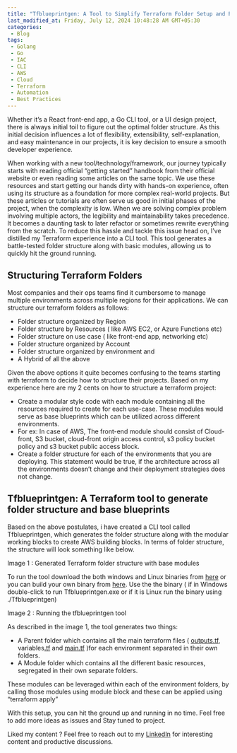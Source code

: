 ```yaml
---
title: "Tfblueprintgen: A Tool to Simplify Terraform Folder Setup and Provide Base Resource Modules"
last_modified_at: Friday, July 12, 2024 10:48:28 AM GMT+05:30
categories:
 - Blog
tags:
 - Golang
 - Go
 - IAC
 - CLI
 - AWS
 - Cloud
 - Terraform
 - Automation
 - Best Practices
---
```


Whether it’s a React front-end app, a Go CLI tool, or a UI design project, there is always initial toil to figure out the optimal folder structure. As this initial decision influences a lot of flexibility, extensibility, self-explanation, and easy maintenance in our projects, it is key decision to ensure a smooth developer experience.

When working with a new tool/technology/framework, our journey typically starts with reading official “getting started” handbook from their official website or even reading some articles on the same topic. We use these resources and start getting our hands dirty with hands-on experience, often using its structure as a foundation for more complex real-world projects. But these articles or tutorials are often serve us good in initial phases of the project, when the complexity is low. When we are solving complex problem involving multiple actors, the legibility and maintainability takes precedence. It becomes a daunting task to later refactor or sometimes rewrite everything from the scratch. To reduce this hassle and tackle this issue head on, I’ve distilled my Terraform experience into a CLI tool. This tool generates a battle-tested folder structure along with basic modules, allowing us to quickly hit the ground running.

## Structuring Terraform Folders

Most companies and their ops teams find it cumbersome to manage multiple environments across multiple regions for their applications. We can structure our terraform folders as follows:

- Folder structure organized by Region
- Folder structure by Resources ( like AWS EC2, or Azure Functions etc)
- Folder structure on use case ( like front-end app, networking etc)
- Folder structure organized by Account
- Folder structure organized by environment and
- A Hybrid of all the above

Given the above options it quite becomes confusing to the teams starting with terraform to decide how to structure their projects. Based on my experience here are my 2 cents on how to structure a terraform project:

- Create a modular style code with each module containing all the resources required to create for each use-case. These modules would serve as base blueprints which can be utilized across different environments.
- For ex: In case of AWS, The front-end module should consist of Cloud-front, S3 bucket, cloud-front origin access control, s3 policy bucket policy and s3 bucket public access block.
- Create a folder structure for each of the environments that you are deploying. This statement would be true, if the architecture across all the environments doesn’t change and their deployment strategies does not change.

## Tfblueprintgen: A Terraform tool to generate folder structure and base blueprints


Based on the above postulates, i have created a CLI tool called Tfblueprintgen, which generates the folder structure along with the modular working blocks to create AWS building blocks. In terms of folder structure, the structure will look something like below.

Image 1 : Generated Terraform folder structure with base modules

To run the tool download the both windows and Linux binaries from [here](https://github.com/krishnaduttPanchagnula/Tfblueprintgen/releases/download/0.1/tfblueprintgen.exe?ref=hackernoon.com) or you can build your own binary from [here](https://github.com/krishnaduttPanchagnula/Tfblueprintgen/archive/refs/tags/0.1.zip?ref=hackernoon.com). Use the the binary ( if in Windows double-click to run Tfblueprintgen.exe or if it is Linux run the binary using ./Tfblueprintgen)

Image 2 : Running the tfblueprintgen tool

As described in the image 1, the tool generates two things:

- A Parent folder which contains all the main terraform files ( [outputs.tf](http://outputs.tf/?ref=hackernoon.com), variables[.tf](http://providers.tf/?ref=hackernoon.com) and [main.tf](http://main.tf/?ref=hackernoon.com) )for each environment separated in their own folders.
- A Module folder which contains all the different basic resources, segregated in their own separate folders.

These modules can be leveraged within each of the environment folders, by calling those modules using module block and these can be applied using “terraform apply”

With this setup, you can hit the ground up and running in no time. Feel free to add more ideas as issues and Stay tuned to project.

Liked my content ? Feel free to reach out to my [LinkedIn](https://www.linkedin.com/in/krishnadutt/) for interesting content and productive discussions.